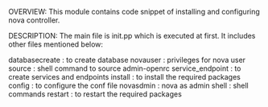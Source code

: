 OVERVIEW:
This module contains code snippet of installing and configuring nova controller.

DESCRIPTION:
The main file is init.pp which is executed at first. It includes other files mentioned below:

databasecreate :      to create database
novauser :            privileges for nova user
source :              shell command to source admin-openrc
service_endpoint :    to create services and endpoints
install :             to install the required packages
config :              to configure the conf file
novasdmin :           nova as admin
shell :               shell commands
restart :             to restart the required packages
